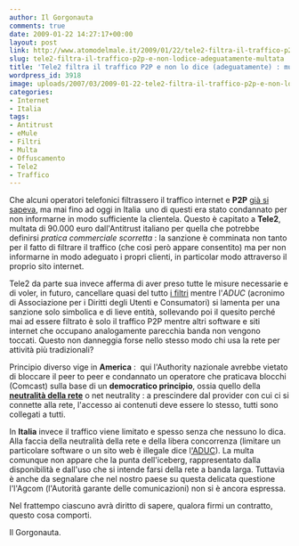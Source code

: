 ```yaml
---
author: Il Gorgonauta
comments: true
date: 2009-01-22 14:27:17+00:00
layout: post
link: http://www.atomodelmale.it/2009/01/22/tele2-filtra-il-traffico-p2p-e-non-lodice-adeguatamente-multata/
slug: tele2-filtra-il-traffico-p2p-e-non-lodice-adeguatamente-multata
title: 'Tele2 filtra il traffico P2P e non lo dice (adeguatamente) : multata.'
wordpress_id: 3918
image: uploads/2007/03/2009-01-22-tele2-filtra-il-traffico-p2p-e-non-lodice-adeguatamente-multata.jpg
categories:
- Internet
- Italia
tags:
- Antitrust
- eMule
- Filtri
- Multa
- Offuscamento
- Tele2
- Traffico
---
```


Che alcuni operatori telefonici filtrassero il traffico internet e **P2P** [già si sapeva](/2007/03/27/senza-filtro-grazie), ma mai fino ad oggi in Italia  uno di questi era stato condannato per non informarne in modo sufficiente la clientela. Questo è capitato a **Tele2**, multata di 90.000 euro dall'Antitrust italiano per quella che potrebbe definirsi _pratica commerciale scorretta_ : la sanzione è comminata non tanto per il fatto di filtrare il traffico (che così però appare consentito) ma per non informarne in modo adeguato i propri clienti, in particolar modo attraverso il proprio sito internet.

Tele2 da parte sua invece afferma di aver preso tutte le misure necessarie e di voler, in futuro, cancellare quasi del tutto [i filtri](http://punto-informatico.it/2530615/PI/News/prima-multa-sulla-vicenda-dei-filtri-antip2p.aspx) mentre l'_ADUC_ (acronimo di Associazione per i Diritti degli Utenti e Consumatori) si lamenta per una sanzione solo simbolica e di lieve entità, sollevando poi il quesito perché mai ad essere filtrato è solo il traffico P2P mentre altri software e siti internet che occupano analogamente parecchia banda non vengono toccati. Questo non danneggia forse nello stesso modo chi usa la rete per attività più tradizionali?

Principio diverso vige in **America** :  qui l'Authority nazionale avrebbe vietato di bloccare il peer to peer e condannato un operatore che praticava blocchi (Comcast) sulla base di un **democratico principio**, ossia quello della [**neutralità della rete**](http://it.wikipedia.org/wiki/Neutralit%C3%A0_della_Rete) o net neutrality : a prescindere dal provider con cui ci si connette alla rete, l'accesso ai contenuti deve essere lo stesso, tutti sono collegati a tutti.

In **Italia** invece il traffico viene limitato e spesso senza che nessuno lo dica. Alla faccia della neutralità della rete e della libera concorrenza (limitare un particolare software o un sito web è illegale dice l['ADUC](http://www.aduc.it/dyn/comunicati/comu_mostra.php?id=205622)). La multa comunque non appare che la punta dell'iceberg, rappresentato dalla disponibilità e dall'uso che si intende farsi della rete a banda larga. Tuttavia è anche da segnalare che nel nostro paese su questa delicata questione l'l'Agcom (l'Autorità garante delle comunicazioni) non si è ancora espressa.

Nel frattempo ciascuno avrà diritto di sapere, qualora firmi un contratto, questo cosa comporti.

Il Gorgonauta.
